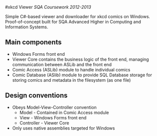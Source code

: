#xkcd Viewer
*SQA Coursework 2012-2013*

Simple C#-based viewer and downloader for xkcd comics on Windows. Proof-of-concept built for SQA Advanced Higher in Computing and Information Systems.

## Main components
* Windows Forms front end
* Viewer Core contains the business logic of the front end, managing communication between ASLib and the front end
* Comic Access (ASLib) module to handle individual comics
* Comic Database (ASlib) module to provide SQL Database storage for storing comics and metadata in the filesystem (as one file)

## Design conventions
* Obeys Model-View-Controller convention
	* Model - Contained in Comic Access module
	* View - Windows Forms front end
	* Controller - Viewer Core
* Only uses native assemblies targeted for Windows